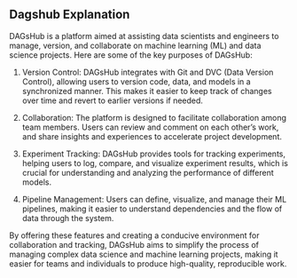 ## Dagshub Explanation

DAGsHub is a platform aimed at assisting data scientists and engineers to manage, version, and collaborate on machine learning (ML) and data science projects. Here are some of the key purposes of DAGsHub:

1. Version Control: DAGsHub integrates with Git and DVC (Data Version Control), allowing users to version code, data, and models in a synchronized manner. This makes it easier to keep track of changes over time and revert to earlier versions if needed.

2. Collaboration: The platform is designed to facilitate collaboration among team members. Users can review and comment on each other’s work, and share insights and experiences to accelerate project development.

3. Experiment Tracking: DAGsHub provides tools for tracking experiments, helping users to log, compare, and visualize experiment results, which is crucial for understanding and analyzing the performance of different models.

4. Pipeline Management: Users can define, visualize, and manage their ML pipelines, making it easier to understand dependencies and the flow of data through the system.

By offering these features and creating a conducive environment for collaboration and tracking, DAGsHub aims to simplify the process of managing complex data science and machine learning projects, making it easier for teams and individuals to produce high-quality, reproducible work.